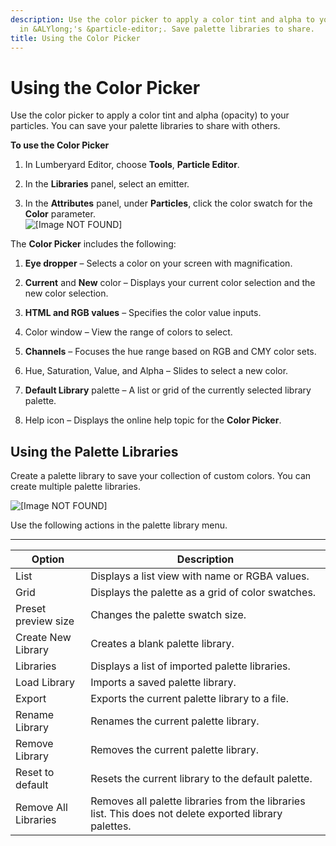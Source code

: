 ```yaml
---
description: Use the color picker to apply a color tint and alpha to your particles
  in &ALYlong;'s &particle-editor;. Save palette libraries to share.
title: Using the Color Picker
---
```

# Using the Color Picker<a name="particle-editor-color-picker"></a>

Use the color picker to apply a color tint and alpha \(opacity\) to your particles\. You can save your palette libraries to share with others\.

**To use the Color Picker**

1. In Lumberyard Editor, choose **Tools**, **Particle Editor**\.

1. In the **Libraries** panel, select an emitter\.

1. In the **Attributes** panel, under **Particles**, click the color swatch for the **Color** parameter\.  
![\[Image NOT FOUND\]](/images/userguide/particles/color-picker-1.png)

The **Color Picker** includes the following:

1. **Eye dropper** – Selects a color on your screen with magnification\.

1. **Current** and **New** color – Displays your current color selection and the new color selection\.

1. **HTML and RGB values** – Specifies the color value inputs\.

1. Color window – View the range of colors to select\.

1. **Channels** – Focuses the hue range based on RGB and CMY color sets\.

1. Hue, Saturation, Value, and Alpha – Slides to select a new color\.

1. **Default Library** palette – A list or grid of the currently selected library palette\.

1. Help icon – Displays the online help topic for the **Color Picker**\.

## Using the Palette Libraries<a name="particle-color-picker-libraries"></a>

Create a palette library to save your collection of custom colors\. You can create multiple palette libraries\.

![\[Image NOT FOUND\]](/images/userguide/particles/color-picker-2.png)

Use the following actions in the palette library menu\.


****  

| Option | Description | 
| --- | --- | 
| List | Displays a list view with name or RGBA values\. | 
| Grid | Displays the palette as a grid of color swatches\. | 
| Preset preview size | Changes the palette swatch size\. | 
| Create New Library | Creates a blank palette library\. | 
| Libraries | Displays a list of imported palette libraries\. | 
| Load Library | Imports a saved palette library\. | 
| Export | Exports the current palette library to a file\. | 
| Rename Library | Renames the current palette library\. | 
| Remove Library | Removes the current palette library\. | 
| Reset to default | Resets the current library to the default palette\. | 
| Remove All Libraries | Removes all palette libraries from the libraries list\. This does not delete exported library palettes\. | 